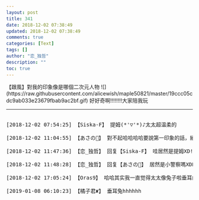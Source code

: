 ```yaml
---
layout: post
title: 341
date: 2018-12-02 07:38:49
updated: 2018-12-02 07:38:49
comments: true
categories: [Text]
tags: []
author: "恋_独哲"
description: ""
toc: true
---
```


<p>【跟風】對我的印象像是哪個二次元人物
![](https://raw.githubusercontent.com/alicewish/maple50821/master/19ccc05cdc9ab033e23679fbab9ac2bf.gif)
好好奇啊!!!!!!!!大家陪我玩<br /></p>

---

<pre>

[2018-12-02 07:54:25] 【Siska-F】 提姆(*'▽'*)♪太太超温柔的

[2018-12-02 11:04:55] 【あさの🍄】 對不起哈哈哈哈要說第一印象的話，絕對是哭哭啼啼的壯碩新人警察克拉克（？？？

[2018-12-02 11:47:36] 【恋_独哲】 回复【Siska-F】 哇居然是提姆XD!!!不過我覺得我沒有提姆這麼機靈(????)總是就是有點蠢蠢的

[2018-12-02 11:48:28] 【恋_独哲】 回复【あさの🍄】 居然是小警察嗎XDDDDD哈哈哈哈哈哈雖然我老是哭哭啼啼說想要上布魯斯這一點是很像。

[2018-12-02 17:05:24] 【Oras9】 哈哈其实我一直觉得太太像兔子啦垂耳的那种，就很可爱软乎乎那种！！

[2019-01-08 06:10:23] 【橘子君✘】 垂耳兔hhhhhh

</pre>